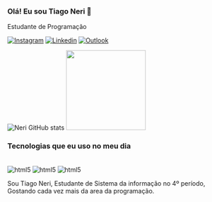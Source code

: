 ### Olá! Eu sou Tiago Neri 🤙
Estudante de Programação

[![Instagram](https://img.shields.io/badge/Instagram-E4405F?style=for-the-badge&logo=instagram&logoColor=white)](https://www.instagram.com/0_nerii/)
[![Linkedin](https://img.shields.io/badge/LinkedIn-0077B5?style=for-the-badge&logo=linkedin&logoColor=white)](https://www.linkedin.com/in/tiago-pereira-neri-677404262/)
[![Outlook](https://img.shields.io/badge/Microsoft_Outlook-0078D4?style=for-the-badge&logo=microsoft-outlook&logoColor=white)](guinhoneri77@hotmail.com)

![Neri GitHub stats](https://github-readme-stats.vercel.app/api?username=TiagoNerii&show_icons=true&theme=shadow_red)
<img height="180em" src="https://github-readme-stats.vercel.app/api/top-langs/?username=TiagoNerii&layout=compact&langs_count=7&theme=shadow_red"/>

### Tecnologias que eu uso no meu dia

<div style="display: inline_block"><br/>
<img align="center"  alt="html5" src="https://img.shields.io/badge/Java-ED8B00?style=for-the-badge&logo=openjdk&logoColor=white"/>
<img align="center"  alt="html5" src="https://img.shields.io/badge/JavaScript-F7DF1E?style=for-the-badge&logo=javascript&logoColor=black"/>
<img align="center"  alt="html5" src="https://img.shields.io/badge/Python-14354C?style=for-the-badge&logo=python&logoColor=white"/>
</div>



Sou Tiago Neri, Estudante de Sistema da informação no 4º período, Gostando cada vez mais da area da programação.
